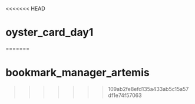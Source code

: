 <<<<<<< HEAD
# oyster_card_day1
=======
# bookmark_manager_artemis
>>>>>>> 109ab2fe8efd135a433ab5c15a57df1e74f57063
